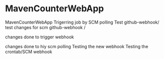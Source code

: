 # MavenCounterWebApp
MavenCounterWebApp
Trigerring job by SCM polling Test
github-webhook/
test changes for scm
github-webhook /

changes done to trigger webhook

changes done to hiy scm polling
Testing the new webhook
Testing the crontab/SCM webhook

